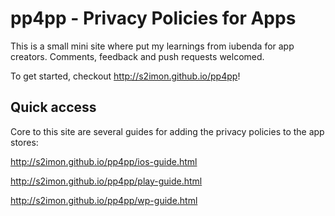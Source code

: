 # pp4pp - Privacy Policies for Apps

This is a small mini site where put my learnings from iubenda for app creators. Comments, feedback and push requests welcomed.

To get started, checkout <http://s2imon.github.io/pp4pp>!



## Quick access

Core to this site are several guides for adding the privacy policies to the app stores:

<http://s2imon.github.io/pp4pp/ios-guide.html>

<http://s2imon.github.io/pp4pp/play-guide.html>

<http://s2imon.github.io/pp4pp/wp-guide.html>